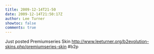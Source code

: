 ```yaml
---
title: 2009-12-14T21-50
date: 2009-12-14T21:50:17Z
author: Lee Turner
showtoc: false
comments: true
---
```


Just posted Premiumseries Skin http://www.leeturner.org/b2evolution-skins.php/premiumseries-skin #b2p

